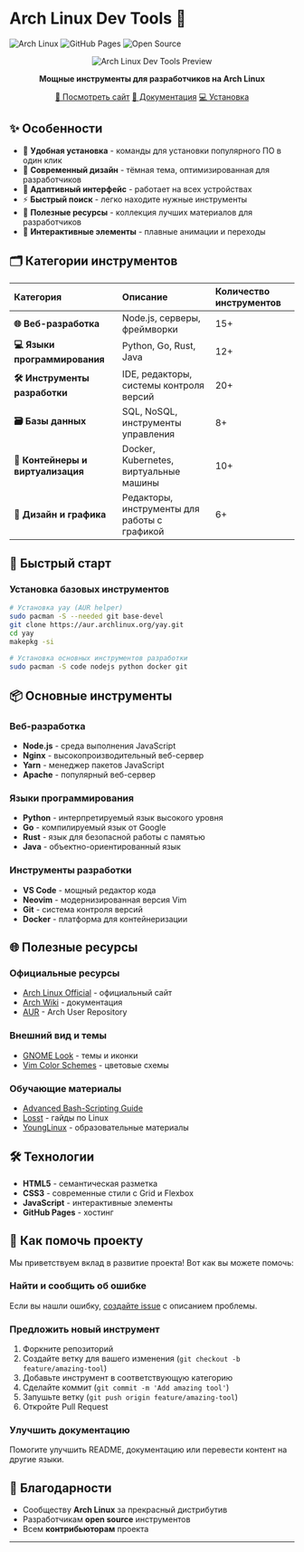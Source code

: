 # Arch Linux Dev Tools 🐧

![Arch Linux](https://img.shields.io/badge/Arch_Linux-1793D1?style=for-the-badge&logo=arch-linux&logoColor=white)
![GitHub Pages](https://img.shields.io/badge/GitHub%20Pages-222222?style=for-the-badge&logo=githubpages&logoColor=white)
![Open Source](https://img.shields.io/badge/Open_Source-3DA639?style=for-the-badge&logo=opensourceinitiative&logoColor=white)

<div align="center">

![Arch Linux Dev Tools Preview](https://via.placeholder.com/800x400/2e3440/88c0d0?text=Arch+Linux+Dev+Tools+-+Modern+Developer+Tools+for+Arch)

**Мощные инструменты для разработчиков на Arch Linux**

[🚀 Посмотреть сайт](https://uncledeniy.github.io/arch-linux-dev-tools.github.io/)
[📖 Документация](#documentation)
[💻 Установка](#installation)

</div>

## ✨ Особенности

- 🎯 **Удобная установка** - команды для установки популярного ПО в один клик
- 🎨 **Современный дизайн** - тёмная тема, оптимизированная для разработчиков
- 📱 **Адаптивный интерфейс** - работает на всех устройствах
- ⚡ **Быстрый поиск** - легко находите нужные инструменты
- 🔗 **Полезные ресурсы** - коллекция лучших материалов для разработчиков
- 🎪 **Интерактивные элементы** - плавные анимации и переходы

## 🗂️ Категории инструментов

| Категория | Описание | Количество инструментов |
| :--- | :--- | :--- |
| **🌐 Веб-разработка** | Node.js, серверы, фреймворки | 15+ |
| **💻 Языки программирования** | Python, Go, Rust, Java | 12+ |
| **🛠️ Инструменты разработки** | IDE, редакторы, системы контроля версий | 20+ |
| **🗃️ Базы данных** | SQL, NoSQL, инструменты управления | 8+ |
| **🐳 Контейнеры и виртуализация** | Docker, Kubernetes, виртуальные машины | 10+ |
| **🎨 Дизайн и графика** | Редакторы, инструменты для работы с графикой | 6+ |

## 🚀 Быстрый старт

### Установка базовых инструментов

```bash
# Установка yay (AUR helper)
sudo pacman -S --needed git base-devel
git clone https://aur.archlinux.org/yay.git
cd yay
makepkg -si

# Установка основных инструментов разработки
sudo pacman -S code nodejs python docker git
```


## 📦 Основные инструменты

### Веб-разработка
- **Node.js** - среда выполнения JavaScript
- **Nginx** - высокопроизводительный веб-сервер
- **Yarn** - менеджер пакетов JavaScript
- **Apache** - популярный веб-сервер

### Языки программирования
- **Python** - интерпретируемый язык высокого уровня
- **Go** - компилируемый язык от Google
- **Rust** - язык для безопасной работы с памятью
- **Java** - объектно-ориентированный язык

### Инструменты разработки
- **VS Code** - мощный редактор кода
- **Neovim** - модернизированная версия Vim
- **Git** - система контроля версий
- **Docker** - платформа для контейнеризации

## 🌐 Полезные ресурсы

### Официальные ресурсы
- [Arch Linux Official](https://archlinux.org/) - официальный сайт
- [Arch Wiki](https://wiki.archlinux.org/) - документация
- [AUR](https://aur.archlinux.org/) - Arch User Repository

### Внешний вид и темы
- [GNOME Look](https://www.gnome-look.org/) - темы и иконки
- [Vim Color Schemes](https://vimcolorschemes.com/) - цветовые схемы

### Обучающие материалы
- [Advanced Bash-Scripting Guide](https://www.opennet.ru/docs/RUS/bash_scripting_guide/)
- [Losst](https://losst.ru/) - гайды по Linux
- [YoungLinux](http://younglinux.info/) - образовательные материалы

## 🛠️ Технологии

- **HTML5** - семантическая разметка
- **CSS3** - современные стили с Grid и Flexbox
- **JavaScript** - интерактивные элементы
- **GitHub Pages** - хостинг

## 🤝 Как помочь проекту

Мы приветствуем вклад в развитие проекта! Вот как вы можете помочь:

### Найти и сообщить об ошибке
Если вы нашли ошибку, [создайте issue](https://github.com/UncleDeniy/arch-linux-dev-tools.github.io/issues) с описанием проблемы.

### Предложить новый инструмент
1. Форкните репозиторий
2. Создайте ветку для вашего изменения (`git checkout -b feature/amazing-tool`)
3. Добавьте инструмент в соответствующую категорию
4. Сделайте коммит (`git commit -m 'Add amazing tool'`)
5. Запушьте ветку (`git push origin feature/amazing-tool`)
6. Откройте Pull Request

### Улучшить документацию
Помогите улучшить README, документацию или перевести контент на другие языки.

## 🙏 Благодарности

- Сообществу **Arch Linux** за прекрасный дистрибутив
- Разработчикам **open source** инструментов
- Всем **контрибьюторам** проекта


---




